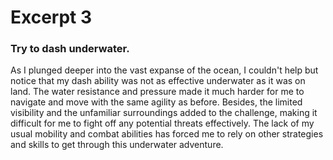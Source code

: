 # Excerpt 3
### Try to dash underwater.
As I plunged deeper into the vast expanse of the ocean, I couldn't help but notice that my dash ability was not as effective underwater as it was on land. The water resistance and pressure made it much harder for me to navigate and move with the same agility as before. Besides, the limited visibility and the unfamiliar surroundings added to the challenge, making it difficult for me to fight off any potential threats effectively. The lack of my usual mobility and combat abilities has forced me to rely on other strategies and skills to get through this underwater adventure.
